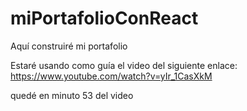 # miPortafolioConReact
 Aquí construiré mi portafolio

Estaré usando como guía el video del siguiente enlace: https://www.youtube.com/watch?v=yIr_1CasXkM

quedé en minuto 53 del video